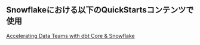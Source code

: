 ## Snowflakeにおける以下のQuickStartsコンテンツで使用
[Accelerating Data Teams with dbt Core & Snowflake](https://quickstarts.snowflake.com/guide/data_teams_with_dbt_core/index.html?index=..%2F..index#10)
